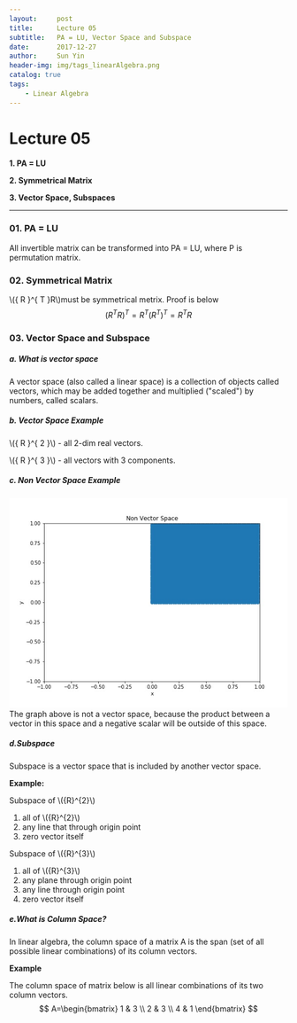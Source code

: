 ```yaml
---
layout:     post
title:      Lecture 05
subtitle:   PA = LU, Vector Space and Subspace
date:       2017-12-27
author:     Sun Yin
header-img: img/tags_linearAlgebra.png
catalog: true
tags:
    - Linear Algebra
---
```


# Lecture 05
**1. PA = LU**

**2. Symmetrical Matrix**

**3. Vector Space, Subspaces**

---
### 01. PA = LU
All invertible matrix can be transformed into PA = LU, where P is permutation matrix.

###  02. Symmetrical Matrix
\\({ R }^{ T }R\\)must be symmetrical metrix. Proof is below
$$
{ ({ R }^{ T }R) }^{ T }={ R }^{ T }{ ({ R }^{ T }) }^{ T }={ R }^{ T }R
$$
### 03. Vector Space and Subspace
##### a. What is vector space
A vector space (also called a linear space) is a collection of objects called vectors, which may be added together and multiplied ("scaled") by numbers, called scalars. 
##### b. Vector Space Example
\\({ R }^{ 2 }\\) - all 2-dim real vectors.

\\({ R }^{ 3 }\\) - all vectors with 3 components.
  
##### c. Non Vector Space Example
![](/img/01.jpg)
The graph above is not a vector space, because the product between a vector in this space and a negative scalar will be outside of this space.

#####  d.Subspace
Subspace is a vector space that is included by another vector space.

**Example:** 

Subspace of \\({R}^{2}\\)

1. all of \\({R}^{2}\\)
2. any line that through origin point
3. zero vector itself

Subspace of \\({R}^{3}\\)

1. all of \\({R}^{3}\\)
2. any plane through origin point
3. any line through origin point
4. zero vector itself

#####  e.What is Column Space?
In linear algebra, the column space of a matrix A is the span (set of all possible linear combinations) of its column vectors. 

**Example**

The column space of matrix below is all linear combinations of its two column vectors.
$$
A=\begin{bmatrix} 1 & 3 \\ 2 & 3 \\ 4 & 1 \end{bmatrix}
$$







